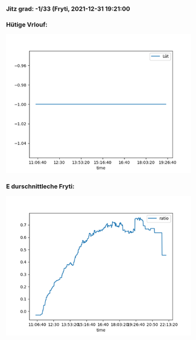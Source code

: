 ### Jitz grad: -1/33 (Fryti, 2021-12-31 19:21:00

### Hütige Vrlouf:
![Graph](Today.png)

### E durschnittleche Fryti:
![Graph](Fryti.png)
